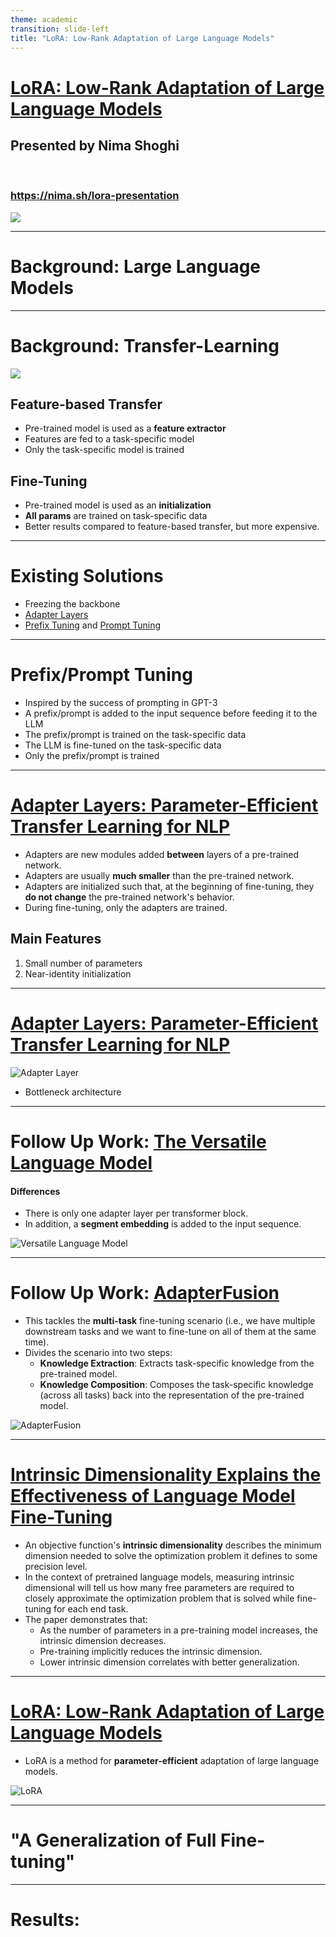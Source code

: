 ```yaml
---
theme: academic
transition: slide-left
title: "LoRA: Low-Rank Adaptation of Large Language Models"
---
```


# [LoRA: Low-Rank Adaptation of Large Language Models](https://arxiv.org/abs/2106.09685)

## Presented by Nima Shoghi

<br />

### https://nima.sh/lora-presentation

<img class="absolute top-0 left-0 m-2 b-4" src="https://api.qrserver.com/v1/create-qr-code/?size=125x125&data=https://nima.sh/lora-presentation&format=svg" />

---

# Background: Large Language Models

---

# Background: Transfer-Learning

<img src="/transfer.png" class="h-64 mx-auto" />

<div class="grid grid-cols-2">
<div>

## Feature-based Transfer
- Pre-trained model is used as a **feature extractor**
- Features are fed to a task-specific model
- Only the task-specific model is trained
</div>

<div>

## Fine-Tuning

- Pre-trained model is used as an **initialization**
- **All params** are trained on task-specific data
- Better results compared to feature-based transfer, but more expensive.
</div>
</div>


<!--
- In the LLM context, the efficiency concern of fine-tuning is even more pronounced.
-->

---

# Existing Solutions

- Freezing the backbone
- [Adapter Layers](http://arxiv.org/abs/1902.00751)
- [Prefix Tuning](https://arxiv.org/abs/2101.00190) and [Prompt Tuning](https://arxiv.org/abs/2104.08691)

---

# Prefix/Prompt Tuning

- Inspired by the success of prompting in GPT-3
- A prefix/prompt is added to the input sequence before feeding it to the LLM
- The prefix/prompt is trained on the task-specific data
- The LLM is fine-tuned on the task-specific data
- Only the prefix/prompt is trained

---

# [Adapter Layers: Parameter-Efficient Transfer Learning for NLP](http://arxiv.org/abs/1902.00751)

- Adapters are new modules added **between** layers of a pre-trained network.
- Adapters are usually **much smaller** than the pre-trained network.
- Adapters are initialized such that, at the beginning of fine-tuning, they **do not change** the pre-trained network's behavior.
- During fine-tuning, only the adapters are trained.

## Main Features
1. Small number of parameters
2. Near-identity initialization

---

# [Adapter Layers: Parameter-Efficient Transfer Learning for NLP](http://arxiv.org/abs/1902.00751)

![Adapter Layer](/adapter.png)

- Bottleneck architecture

---

# Follow Up Work: [The Versatile Language Model](https://arxiv.org/abs/2004.03829)

<div class="grid grid-cols-2">

<div>

#### Differences
- There is only one adapter layer per transformer block.
- In addition, a **segment embedding** is added to the input sequence.
</div>

<div>
<img src="/VersatileLM.png" alt="Versatile Language Model" class="h-100 mx-auto" />
</div>
</div>

<!-- TODO: Maybe skip this slide -->

---

# Follow Up Work: [AdapterFusion](https://arxiv.org/abs/2005.00247)

<div class="grid grid-cols-2">

<div>

- This tackles the **multi-task** fine-tuning scenario (i.e., we have multiple downstream tasks and we want to fine-tune on all of them at the same time).
- Divides the scenario into two steps:
    - **Knowledge Extraction**: Extracts task-specific knowledge from the pre-trained model.
    - **Knowledge Composition**: Composes the task-specific knowledge (across all tasks) back into the representation of the pre-trained model.

</div>

<div>
<img src="/AdapterFusion.png" alt="AdapterFusion" class="h-80 mx-auto" />
</div>
</div>

<!--
Example Scenario:
    - We have a pre-trained LLM, e.g., GPT3.
    - We want to fine-tune it on sentiment analysis, question answering, and summarization.
    - Each of these tasks has its own separate training data.
    - We fine-tune the LLM on all three tasks at the same time to get a multi-task model.
    - The motivation is that, hopefully, the knowledge from multiple source tasks will help the model learn better and thus improve the performance on each task.
-->


---

# [Intrinsic Dimensionality Explains the Effectiveness of Language Model Fine-Tuning](https://arxiv.org/abs/2012.13255)

- An objective function's **intrinsic dimensionality** describes the minimum dimension needed to solve the optimization problem it defines to some precision level.
- In the context of pretrained language models, measuring intrinsic dimensional will tell us how many free parameters are required to closely approximate the optimization problem that is solved while fine-tuning for each end task.
- The paper demonstrates that:
    - As the number of parameters in a pre-training model increases, the intrinsic dimension decreases.
    - Pre-training implicitly reduces the intrinsic dimension.
    - Lower intrinsic dimension correlates with better generalization.


<!--
- In the context of pretrained language models, measuring intrinsic dimensional will tell us how many free parameters are required to closely approximate the optimization problem that is solved while fine-tuning for each end task.
- For example, we will show that 200 parameters (randomly projected back into the full parameter space) are enough to represent the problem of tuning a RoBERTa model to within 90% of the performance of the full model.

1. **Connection of Intrinsic Dimensionality and Number of Parameters**: The paper shows that as the number of parameters in a pre-training model increases, the intrinsic dimension (a measure of problem complexity) actually decreases. This means that larger models are more efficient at compressing the information needed to solve a given task.

2. **Connection of Pre-Training and Intrinsic Dimensionality**: The paper proposes that pre-training implicitly reduces the intrinsic dimension. In other words, it reduces the minimal description length needed to fine-tune a task within the framework of the pre-trained model. This is understood as pre-training providing a compression framework for learning NLP tasks.

3. **Connection of Intrinsic Dimensionality and Generalization**: The paper shows that lower intrinsic dimension correlates with better generalization (lower relative generalization gap). This is backed theoretically by applying compression based generalization bounds on the measured intrinsic dimensions, showing that generalization bounds can grow on the order of the intrinsic dimension, not the model's parameter count. This suggests that models with lower intrinsic dimensions are more capable of generalizing across tasks, regardless of their total parameter counts.

Papers to read
- [Measuring the Intrinsic Dimension of Objective Landscapes](https://arxiv.org/abs/1804.08838)
- [Intrinsic Dimensionality Explains the Effectiveness of Language Model Fine-Tuning](https://arxiv.org/abs/2012.13255)
 -->

---

# [LoRA: Low-Rank Adaptation of Large Language Models](https://arxiv.org/abs/2106.09685)

<div class="grid grid-cols-2">

<div>

- LoRA is a method for **parameter-efficient** adaptation of large language models.
</div>

<div>
<img src="/LoRA.png" alt="LoRA" class="h-64 mx-auto" />
</div>
</div>


---

# "A Generalization of Full Fine-tuning"

---

# Results:
